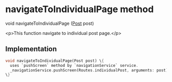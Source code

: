


# navigateToIndividualPage method








void navigateToIndividualPage
([Post](../../models_post_post_model/Post-class.md) post)





\<p\>This function navigate to individual post page.\</p\>



## Implementation

```dart
void navigateToIndividualPage(Post post) \{
  uses `pushScreen` method by `navigationService` service.
  _navigationService.pushScreen(Routes.individualPost, arguments: post);
\}
```







